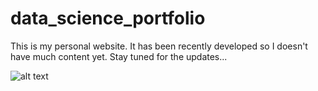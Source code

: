 # data_science_portfolio
This is my personal website. It has been recently developed so I doesn't have much content yet.
Stay tuned for the updates...

![alt text](https://github.com/giorgosmarinos/data_science_portfolio/images/data_science_portfolio_screenshot.png)
